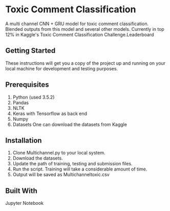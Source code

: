 # Toxic Comment Classification
A multi channel CNN + GRU model for toxic comment classification. Blended outputs from this model and several other models. Currently in top 12% in Kaggle's Toxic Comment Classification Challenge.Leaderboard

## Getting Started
These instructions will get you a copy of the project up and running on your local machine for development and testing purposes.

## Prerequisites
1. Python (used 3.5.2)
2. Pandas
3. NLTK
4. Keras with Tensorflow as back end
5. Numpy
6. Datasets
One can download the datasets from Kaggle

## Installation
1. Clone Multichannel.py to your local system.
2. Download the datasets.
3. Update the path of training, testing and submission files.
4. Run the script. Training will take a considerable amount of time.
5. Output will be saved as Multichanneltoxic.csv

## Built With
Jupyter Notebook
